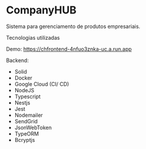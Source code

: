 # CompanyHUB
Sistema para gerenciamento de produtos empresariais.

Tecnologias utilizadas 

Demo: https://chfrontend-4nfuo3znka-uc.a.run.app

Backend:
- Solid
- Docker
- Google Cloud (CI/ CD)
- NodeJS
- Typescript
- Nestjs
- Jest
- Nodemailer
- SendGrid
- JsonWebToken
- TypeORM
- Bcryptjs
